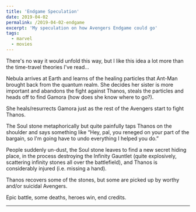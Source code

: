 ```yaml
---
title: 'Endgame Speculation'
date: 2019-04-02
permalink: /2019-04-02-endgame
excerpt: 'My speculation on how Avengers Endgame could go'
tags:
  - marvel
  - movies
---
```


There's no way it would unfold this way, but I like this idea a lot more than the time-travel theories I've read...

Nebula arrives at Earth and learns of the healing particles that Ant-Man brought back from the quantum realm. She decides her sister is more important and abandons the fight against Thanos, steals the particles and heads off to find Gamora (how does she know where to go?).

She heals/resurrects Gamora just as the rest of the Avengers start to fight Thanos.

The Soul stone metaphorically but quite painfully taps Thanos on the shoulder and says something like “Hey, pal, you reneged on your part of the bargain, so I'm going have to undo everything I helped you do.”

People suddenly un-dust, the Soul stone leaves to find a new secret hiding place, in the process destroying the Infinity Gauntlet (quite explosively, scattering infinity stones all over the battlefield), and Thanos is considerably injured (i.e. missing a hand).

Thanos recovers some of the stones, but some are picked up by worthy and/or suicidal Avengers.

Epic battle, some deaths, heroes win, end credits.

---

